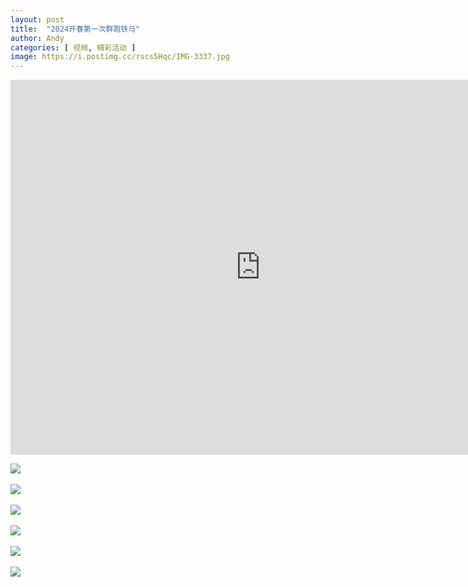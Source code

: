 ```yaml
---
layout: post
title:  "2024开春第一次群跑铁马"
author: Andy
categories: [ 视频, 精彩活动 ]
image: https://i.postimg.cc/rscs5Hqc/IMG-3337.jpg
---
```


<iframe width="800" height="600" src="https://www.youtube.com/embed/PxVz07OI-_c?si=RFajaieqq-UGeNNk" title="YouTube video player" frameborder="0" allow="accelerometer; autoplay; clipboard-write; encrypted-media; gyroscope; picture-in-picture; web-share" referrerpolicy="strict-origin-when-cross-origin" allowfullscreen></iframe>

![](https://i.postimg.cc/rmYcwYzQ/Image-20240401094220.jpg)<br/><br/>
![](https://i.postimg.cc/RFPCnZp1/Image-20240401094249.jpg)<br/><br/>
![](https://i.postimg.cc/rsKVG27B/Image-20240401094300.jpg)<br/><br/>
![](https://i.postimg.cc/zfFG8jnc/Image-20240401094308.jpg)<br/><br/>
![](https://i.postimg.cc/85kP564P/Image-20240401094317.jpg)<br/><br/>
![](https://i.postimg.cc/C5XFm6gz/Image-20240401094429.jpg)<br/><br/>



